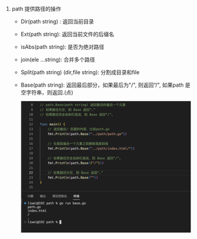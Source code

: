 1. path 提供路径的操作

   + Dir(path string) : 返回当前目录

   + Ext(path string): 返回当前文件的后缀名

   + isAbs(path string): 是否为绝对路径

   + join(ele ...string): 合并多个路径

   + Split(path string) (dir,file string): 分割成目录和file

   + Base(path string): 返回最后部分，如果最后为"/", 则返回“/", 如果path  是空字符串，则返回.(点)

     ![image](../assets/126.jpg)